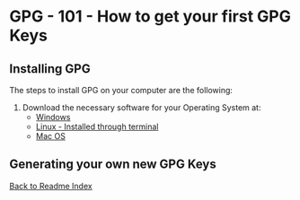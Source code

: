 # GPG - 101 - How to get your first GPG Keys

## Installing GPG

The steps to install GPG on your computer are the following:
1. Download the necessary software for your Operating System at:
    - [Windows](https://gpg4win.org/download.html)
    - [Linux - Installed through terminal](https://linuxhint.com/gpg-command-ubuntu/)
    - [Mac OS](https://sourceforge.net/p/gpgosx/docu/Download/)

## Generating your own new GPG Keys



[Back to Readme Index](https://github.com/Nautilus-Cyberneering/GPG-Bootcamp/blob/main/README.md)